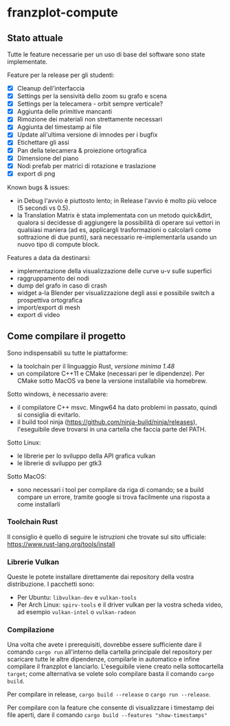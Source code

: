 # franzplot-compute

## Stato attuale

Tutte le feature necessarie per un uso di base del software sono state implementate.

Feature per la release per gli studenti:
- [x] Cleanup dell'interfaccia
- [x] Settings per la sensività dello zoom su grafo e scena
- [x] Settings per la telecamera - orbit sempre verticale?
- [x] Aggiunta delle primitive mancanti
- [x] Rimozione dei materiali non strettamente necessari
- [x] Aggiunta del timestamp ai file
- [x] Update all'ultima versione di imnodes per i bugfix
- [x] Etichettare gli assi
- [x] Pan della telecamera & proiezione ortografica
- [x] Dimensione del piano
- [x] Nodi prefab per matrici di rotazione e traslazione
- [x] export di png

Known bugs & issues:
- in Debug l'avvio è piuttosto lento; in Release l'avvio è molto più veloce (5 secondi vs 0.5).
- la Translation Matrix è stata implementata con un metodo quick&dirt, qualora si decidesse di
  aggiungere la possibilità di operare sui vettori in qualsiasi maniera (ad es, applicargli trasformazioni
  o calcolarli come sottrazione di due punti), sarà necessario re-implementarla usando un nuovo tipo di
  compute block.

Features a data da destinarsi:
- implementazione della visualizzazione delle curve u-v sulle superfici
- raggruppamento dei nodi
- dump del grafo in caso di crash
- widget a-la Blender per visualizzazione degli assi e possibile switch a prospettiva ortografica
- import/export di mesh
- export di video

## Come compilare il progetto
Sono indispensabili su tutte le piattaforme:
- la toolchain per il linguaggio Rust, *versione minima 1.48*
- un compilatore C++11 e CMake (necessari per le dipendenze). Per CMake sotto MacOS va bene la versione installabile via homebrew.

Sotto windows, è necessario avere:
- il compilatore C++ msvc. Mingw64 ha dato problemi in passato, quindi si consiglia di evitarlo.
- il build tool ninja (https://github.com/ninja-build/ninja/releases), l'eseguibile deve trovarsi in una cartella che faccia parte del PATH.

Sotto Linux:
- le librerie per lo sviluppo della API grafica vulkan
- le librerie di sviluppo per gtk3

Sotto MacOS:
- sono necessari i tool per compilare da riga di comando; se a build compare un errore, tramite google si trova facilmente una risposta a come installarli

### Toolchain Rust
Il consiglio è quello di seguire le istruzioni che trovate sul sito ufficiale: https://www.rust-lang.org/tools/install

### Librerie Vulkan
Queste le potete installare direttamente dai repository della vostra distribuzione. I pacchetti sono:
- Per Ubuntu: `libvulkan-dev` e `vulkan-tools`
- Per Arch Linux: `spirv-tools` e il driver vulkan per la vostra scheda video, ad esempio `vulkan-intel` o `vulkan-radeon`

### Compilazione
Una volta che avete i prerequisiti, dovrebbe essere sufficiente dare il comando `cargo run` all'interno della cartella principale del repository per scaricare tutte le altre dipendenze, compilarle in automatico e infine compilare il franzplot e lanciarlo. L'eseguibile viene creato nella sottocartella `target`; come alternativa se volete solo compilare basta il comando `cargo build`.

Per compilare in release, `cargo build --release` o `cargo run --release`.

Per compilare con la feature che consente di visualizzare i timestamp dei file aperti, dare il comando `cargo build --features "show-timestamps"`
